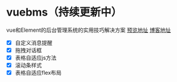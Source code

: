 # vuebms（持续更新中）

vue和Element的后台管理系统的实用技巧解决方案
[预览地址](http://vuebms.qietuniu.com/)
[博客地址](https://www.qietuniu.com/)

* [x] 自定义消息提醒
* [x] 拖拽对话框
* [x] 表格自适应js方法
* [x] 滚动条样式
* [x] 表格自适应flex布局
